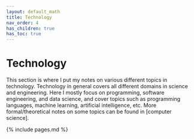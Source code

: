 ```yaml
---
layout: default_math
title: Technology
nav_order: 4
has_children: true
has_toc: true
---
```


# Technology

This section is where I put my notes on various different topics in technology.
Technology in general covers all different domains in science and engineering.
Here I mostly focus on programming, software engineering, and data science, and
cover topics such as programming languages, machine learning, artificial intelligence, etc.
More formal/theoretical notes on some topics can be found in
[computer science].


{% include pages.md %}

